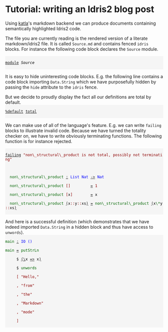 <style>
.IdrisData {
  color: darkred
}
.IdrisType {
  color: blue
}
.IdrisBound {
  color: black
}
.IdrisFunction {
  color: darkgreen
}
.IdrisKeyword {
  text-decoration: underline;
}
.IdrisComment {
  color: #b22222
}
.IdrisNamespace {
  font-style: italic;
  color: black
}
.IdrisPostulate {
  font-weight: bold;
  color: red
}
.IdrisModule {
  font-style: italic;
  color: black
}
.IdrisCode {
  display: block;
  background-color: whitesmoke;
}
</style>
# Tutorial: writing an Idris2 blog post

Using [katla](https://github.com/idris-community/katla)'s markdown backend
we can produce documents containing semantically highlighted Idris2 code.

The file you are currently reading is the rendered version of a literate
markdown/idris2 file. It is called `Source.md` and contains fenced `idris`
blocks. For instance the following code block declares the `Source` module.

<code class="IdrisCode">
<span class="IdrisKeyword">module</span>&nbsp;<span class="IdrisModule">Source</span><br />
</code>

It is easy to hide uninteresting code blocks. E.g. the following line contains
a code block importing `Data.String` which we have purposefully hidden by passing
the `hide` attribute to the `idris` fence.

But we decide to proudly display the fact all our definitions are total by default.
<code class="IdrisCode">
<span class="IdrisKeyword">%default</span>&nbsp;<span class="IdrisKeyword">total</span><br />
</code>

We can make use of all of the language's feature. E.g. we can write `failing` blocks
to illustrate invalid code. Because we have turned the totality checker on, we have
to write obviously terminating functions. The following function is for instance
rejected.

<code class="IdrisCode">
<span class="IdrisKeyword">failing</span>&nbsp;<span class="IdrisData">&quot;non\_structural\_product&nbsp;is&nbsp;not&nbsp;total,&nbsp;possibly&nbsp;not&nbsp;terminating&quot;</span><br />
<br />
&nbsp;&nbsp;<span class="IdrisFunction">non\_structural\_product</span>&nbsp;<span class="IdrisKeyword">:</span>&nbsp;<span class="IdrisType">List</span>&nbsp;<span class="IdrisType">Nat</span>&nbsp;<span class="IdrisKeyword">-&gt;</span>&nbsp;<span class="IdrisType">Nat</span><br />
&nbsp;&nbsp;<span class="IdrisFunction">non\_structural\_product</span>&nbsp;<span class="IdrisData">[]</span>&nbsp;&nbsp;&nbsp;&nbsp;&nbsp;&nbsp;&nbsp;&nbsp;&nbsp;<span class="IdrisKeyword">=</span>&nbsp;<span class="IdrisData">1</span><br />
&nbsp;&nbsp;<span class="IdrisFunction">non\_structural\_product</span>&nbsp;<span class="IdrisData">[</span><span class="IdrisBound">x</span><span class="IdrisData">]</span>&nbsp;&nbsp;&nbsp;&nbsp;&nbsp;&nbsp;&nbsp;&nbsp;<span class="IdrisKeyword">=</span>&nbsp;<span class="IdrisBound">x</span><br />
&nbsp;&nbsp;<span class="IdrisFunction">non\_structural\_product</span>&nbsp;<span class="IdrisKeyword">(</span><span class="IdrisBound">x</span><span class="IdrisData">::</span><span class="IdrisBound">y</span><span class="IdrisData">::</span><span class="IdrisBound">xs</span><span class="IdrisKeyword">)</span>&nbsp;<span class="IdrisKeyword">=</span>&nbsp;<span class="IdrisFunction">non\_structural\_product</span>&nbsp;<span class="IdrisKeyword">(</span><span class="IdrisBound">x</span><span class="IdrisFunction">\*</span><span class="IdrisBound">y</span><span class="IdrisData">::</span><span class="IdrisBound">xs</span><span class="IdrisKeyword">)</span><br />
</code>

And here is a successful definition (which demonstrates that we have indeed imported
`Data.String` in a hidden block and thus have access to `unwords`).
<code class="IdrisCode">
<span class="IdrisFunction">main</span>&nbsp;<span class="IdrisKeyword">:</span>&nbsp;<span class="IdrisType">IO</span>&nbsp;<span class="IdrisType">()</span><br />
<span class="IdrisFunction">main</span>&nbsp;<span class="IdrisKeyword">=</span>&nbsp;<span class="IdrisFunction">putStrLn</span><br />
&nbsp;&nbsp;&nbsp;&nbsp;&nbsp;&#36;&nbsp;<span class="IdrisKeyword">(\\</span><span class="IdrisBound">x</span>&nbsp;<span class="IdrisKeyword">=&gt;</span>&nbsp;<span class="IdrisBound">x</span><span class="IdrisKeyword">)</span><br />
&nbsp;&nbsp;&nbsp;&nbsp;&nbsp;&#36;&nbsp;<span class="IdrisFunction">unwords</span><br />
&nbsp;&nbsp;&nbsp;&nbsp;&nbsp;<span class="IdrisData">[</span>&nbsp;<span class="IdrisData">&quot;Hello,&quot;</span><br />
&nbsp;&nbsp;&nbsp;&nbsp;&nbsp;<span class="IdrisData">,</span>&nbsp;<span class="IdrisData">&quot;from&quot;</span><br />
&nbsp;&nbsp;&nbsp;&nbsp;&nbsp;<span class="IdrisData">,</span>&nbsp;<span class="IdrisData">&quot;the&quot;</span><br />
&nbsp;&nbsp;&nbsp;&nbsp;&nbsp;<span class="IdrisData">,</span>&nbsp;<span class="IdrisData">&quot;Markdown&quot;</span><br />
&nbsp;&nbsp;&nbsp;&nbsp;&nbsp;<span class="IdrisData">,</span>&nbsp;<span class="IdrisData">&quot;mode&quot;</span><br />
&nbsp;&nbsp;&nbsp;&nbsp;&nbsp;<span class="IdrisData">]</span><br />
</code>

